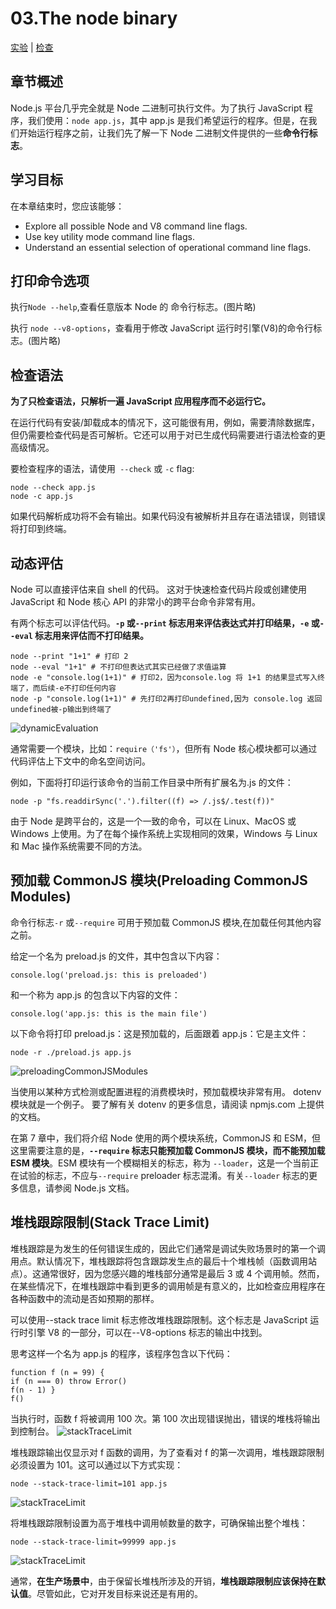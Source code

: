 # 03.The node binary

[实验](/binary/lab) | [检查](/binary/check)

## 章节概述

Node.js 平台几乎完全就是 Node 二进制可执行文件。为了执行 JavaScript 程序，我们使用：`node app.js`，其中 app.js 是我们希望运行的程序。但是，在我们开始运行程序之前，让我们先了解一下 Node 二进制文件提供的一些**命令行标志**。

## 学习目标

在本章结束时，您应该能够：

- Explore all possible Node and V8 command line flags.
- Use key utility mode command line flags.
- Understand an essential selection of operational command line flags.

## 打印命令选项

执行`Node --help`,查看任意版本 Node 的 命令行标志。(图片略)

执行 `node --v8-options`，查看用于修改 JavaScript 运行时引擎(V8)的命令行标志。(图片略)

## 检查语法

**为了只检查语法，只解析一遍 JavaScript 应用程序而不必运行它。**

在运行代码有安装/卸载成本的情况下，这可能很有用，例如，需要清除数据库，但仍需要检查代码是否可解析。它还可以用于对已生成代码需要进行语法检查的更高级情况。

要检查程序的语法，请使用` --check` 或 `-c` flag:

```shell
node --check app.js
node -c app.js
```

如果代码解析成功将不会有输出。如果代码没有被解析并且存在语法错误，则错误将打印到终端。

## 动态评估

Node 可以直接评估来自 shell 的代码。 这对于快速检查代码片段或创建使用 JavaScript 和 Node 核心 API 的非常小的跨平台命令非常有用。

有两个标志可以评估代码。**`-p` 或`--print` 标志用来评估表达式并打印结果，`-e` 或`--eval` 标志用来评估而不打印结果。**

```shell
node --print "1+1" # 打印 2
node --eval "1+1" # 不打印但表达式其实已经做了求值运算
node -e "console.log(1+1)" # 打印2，因为console.log 将 1+1 的结果显式写入终端了，而后续-e不打印任何内容
node -p "console.log(1+1)" # 先打印2再打印undefined,因为 console.log 返回 undefined被-p输出到终端了
```

![dynamicEvaluation](/assets/image/03.dynamicEvaluation.png)

通常需要一个模块，比如：`require（'fs'）`，但所有 Node 核心模块都可以通过代码评估上下文中的命名空间访问。

例如，下面将打印运行该命令的当前工作目录中所有扩展名为.js 的文件：

```shell
node -p "fs.readdirSync('.').filter((f) => /.js$/.test(f))"
```

由于 Node 是跨平台的，这是一个一致的命令，可以在 Linux、MacOS 或 Windows 上使用。为了在每个操作系统上实现相同的效果，Windows 与 Linux 和 Mac 操作系统需要不同的方法。

## 预加载 CommonJS 模块(Preloading CommonJS Modules)

命令行标志`-r` 或`--require` 可用于预加载 CommonJS 模块,在加载任何其他内容之前。

给定一个名为 preload.js 的文件，其中包含以下内容：

```shell
console.log('preload.js: this is preloaded')
```

和一个称为 app.js 的包含以下内容的文件：

```shell
console.log('app.js: this is the main file')
```

以下命令将打印 preload.js：这是预加载的，后面跟着 app.js：它是主文件：

```shell
node -r ./preload.js app.js
```

![preloadingCommonJSModules](/assets/image/03.preloadingCommonJSModules.png)

当使用以某种方式检测或配置进程的消费模块时，预加载模块非常有用。 dotenv 模块就是一个例子。 要了解有关 dotenv 的更多信息，请阅读 npmjs.com 上提供的文档。

在第 7 章中，我们将介绍 Node 使用的两个模块系统，CommonJS 和 ESM，但这里需要注意的是，**`--require` 标志只能预加载 CommonJS 模块，而不能预加载 ESM 模块**。ESM 模块有一个模糊相关的标志，称为 `--loader`，这是一个当前正在试验的标志，不应与`--require` preloader 标志混淆。有关`--loader` 标志的更多信息，请参阅 Node.js 文档。

## 堆栈跟踪限制(Stack Trace Limit)

堆栈跟踪是为发生的任何错误生成的，因此它们通常是调试失败场景时的第一个调用点。默认情况下，堆栈跟踪将包含跟踪发生点的最后十个堆栈帧（函数调用站点）。这通常很好，因为您感兴趣的堆栈部分通常是最后 3 或 4 个调用帧。然而，在某些情况下，在堆栈跟踪中看到更多的调用帧是有意义的，比如检查应用程序在各种函数中的流动是否如预期的那样。

可以使用--stack trace limit 标志修改堆栈跟踪限制。这个标志是 JavaScript 运行时引擎 V8 的一部分，可以在--V8-options 标志的输出中找到。

思考这样一个名为 app.js 的程序，该程序包含以下代码：

```shell
function f (n = 99) {
if (n === 0) throw Error()
f(n - 1) }
f()
```

当执行时，函数 f 将被调用 100 次。第 100 次出现错误抛出，错误的堆栈将输出到控制台。
![stackTraceLimit](/assets/image/03.stackTraceLimit.png)

堆栈跟踪输出仅显示对 f 函数的调用，为了查看对 f 的第一次调用，堆栈跟踪限制必须设置为 101。这可以通过以下方式实现：

```shell
node --stack-trace-limit=101 app.js
```

![stackTraceLimit](/assets/image/03.02.stackTraceLimit.png)

将堆栈跟踪限制设置为高于堆栈中调用帧数量的数字，可确保输出整个堆栈：

```shell
node --stack-trace-limit=99999 app.js
```

![stackTraceLimit](/assets/image/03.03.stackTraceLimit.png)

通常，**在生产场景中**，由于保留长堆栈所涉及的开销，**堆栈跟踪限制应该保持在默认值**。尽管如此，它对开发目标来说还是有用的。
